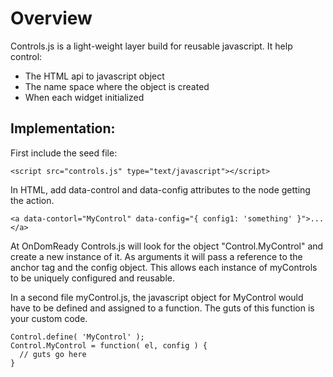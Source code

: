 Overview
================

Controls.js is a light-weight layer build for reusable javascript. It help control: 

* The HTML api to javascript object
* The name space where the object is created
* When each widget initialized

Implementation:
----------------

First include the seed file:

	<script src="controls.js" type="text/javascript"></script>
	
In HTML, add data-control and data-config attributes to the node getting the action. 

	<a data-contorl="MyControl" data-config="{ config1: 'something' }">...</a>
	
At OnDomReady Controls.js will look for the object "Control.MyControl" and create a new instance of it. As arguments it will pass a reference to the anchor tag and the config object. This allows each instance of myControls to be uniquely configured and reusable.

In a second file myControl.js, the javascript object for MyControl would have to be defined and assigned to a function. The guts of this function is your custom code. 

	Control.define( 'MyControl' ); 
	Control.MyControl = function( el, config ) {
	  // guts go here
	}

	